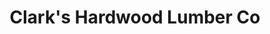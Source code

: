 ---
title: "Clark's Hardwood Lumber Co"
url: /houston/clarks-hardwood-lumber-co/
shop: Allgemein
---